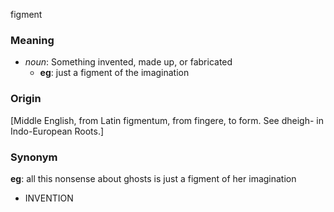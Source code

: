 figment
### Meaning
+ _noun_: Something invented, made up, or fabricated
    + __eg__: just a figment of the imagination

### Origin

[Middle English, from Latin figmentum, from fingere, to form. See dheigh- in Indo-European Roots.]

### Synonym

__eg__: all this nonsense about ghosts is just a figment of her imagination

+ INVENTION


